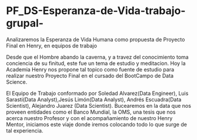 # PF_DS-Esperanza-de-Vida-trabajo-grupal-
Analizaremos la Esperanza de Vida Humana como propuesta de Proyecto Final en Henry, en equipos de trabajo

Desde que el Hombre abando la caverna, y a travez del conocimiento toma conciencia de su finitud, este fue un tema de estudio y meditacion.
Hoy la Academia Henry nos propone tal topico como fuente de estudio para realizar nuestro Proyecto Final en el cursado del BootCampo de Data Science.

El Equipo de Trabajo conformado por  Soledad Alvarez(Data Engineer), Luis Sarasti(Data Analyst),Jesús Limón(Data Analyst), Andrés Escuadra(Data Scientist),
Alejandro Juarez (Data Scientist).
Bucearemos en la data que nos proveen entidades como el Banco Mundial, la OMS, una tesis que nos acerca nuestro Profesor y con el acompañamiento de nuestro Henry Mentor,
iniciamos este viaje donde iremos colocando todo lo que surge de tal experiencia.



 


